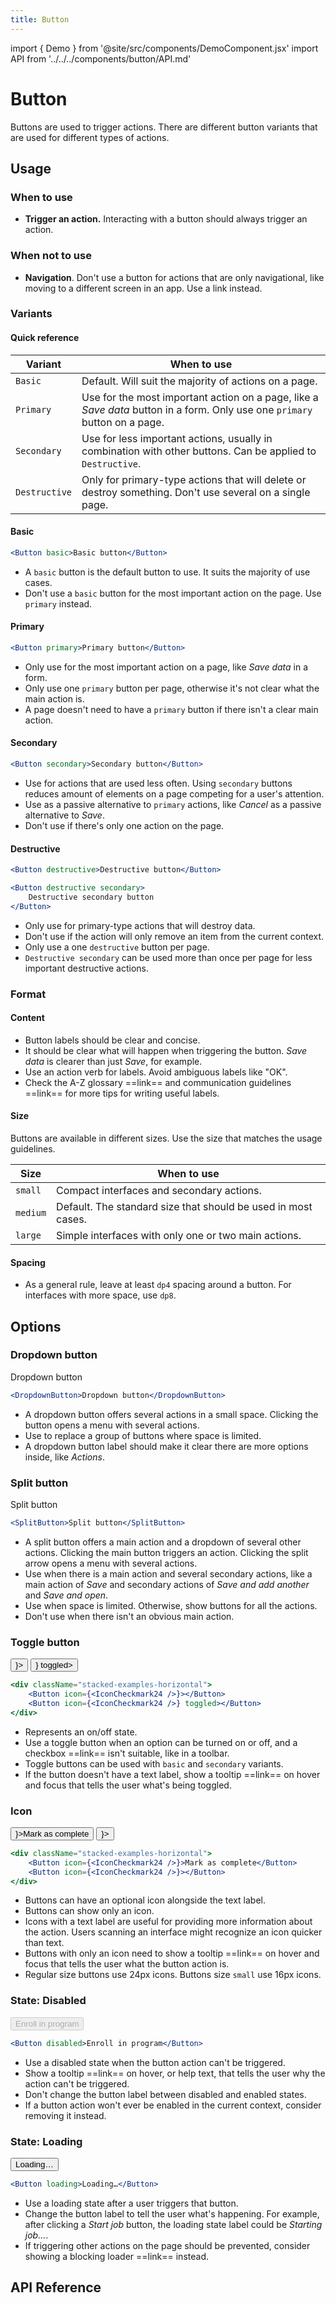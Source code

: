 ```yaml
---
title: Button
---
```


import { Demo } from '@site/src/components/DemoComponent.jsx'
import API from '../../../components/button/API.md'

# Button

Buttons are used to trigger actions. There are different button variants that are used for different types of actions.
<Demo
    path="button--basic"
    args="children:Enroll in program"
    height="120px"
/>

## Usage

### When to use

-   **Trigger an action.** Interacting with a button should always trigger an action.

### When not to use

-   **Navigation**. Don't use a button for actions that are only navigational, like moving to a different screen in an app. Use a link instead.

### Variants

#### Quick reference

| Variant       | When to use                                                                                                                |
| ------------- | -------------------------------------------------------------------------------------------------------------------------- |
| `Basic`       | Default. Will suit the majority of actions on a page.                                                                      |
| `Primary`     | Use for the most important action on a page, like a _Save data_ button in a form. Only use one `primary` button on a page. |
| `Secondary`   | Use for less important actions, usually in combination with other buttons. Can be applied to `Destructive`.                |
| `Destructive` | Only for primary-type actions that will delete or destroy something. Don't use several on a single page.                   |

#### Basic

<Demo
    path="button--basic"
    args="children:Basic button"
    height="120px"
/>

```jsx
<Button basic>Basic button</Button>
```

-   A `basic` button is the default button to use. It suits the majority of use cases.
-   Don't use a `basic` button for the most important action on the page. Use `primary` instead.

#### Primary

<Demo
    path="button--primary"
    args="children:Primary button"
    height="120px"
/>

```jsx
<Button primary>Primary button</Button>
```

-   Only use for the most important action on a page, like _Save data_ in a form.
-   Only use one `primary` button per page, otherwise it's not clear what the main action is.
-   A page doesn't need to have a `primary` button if there isn't a clear main action.

#### Secondary

<Demo
    path="button--secondary"
    args="children:Secondary button"
    height="120px"
/>

```jsx
<Button secondary>Secondary button</Button>
```

-   Use for actions that are used less often. Using `secondary` buttons reduces amount of elements on a page competing for a user's attention.
-   Use as a passive alternative to `primary` actions, like _Cancel_ as a passive alternative to _Save_.
-   Don't use if there's only one action on the page.

#### Destructive

<Demo
    path="button--destructive"
    args="children:Descructive button"
    height="120px"
/>

```jsx
<Button destructive>Destructive button</Button>
```

<Demo
    path="button--destructive-secondary"
    args="children:Destructive secondary button"
    height="120px"
/>

```jsx
<Button destructive secondary>
    Destructive secondary button
</Button>
```

-   Only use for primary-type actions that will destroy data.
-   Don't use if the action will only remove an item from the current context.
-   Only use a one `destructive` button per page.
-   `Destructive secondary` can be used more than once per page for less important destructive actions.

### Format

#### Content

-   Button labels should be clear and concise.
-   It should be clear what will happen when triggering the button. _Save data_ is clearer than just _Save_, for example.
-   Use an action verb for labels. Avoid ambiguous labels like "OK".
-   Check the A-Z glossary ==link== and communication guidelines ==link== for more tips for writing useful labels.

#### Size

Buttons are available in different sizes. Use the size that matches the usage guidelines.

| Size     | When to use                                                   |
| -------- | ------------------------------------------------------------- |
| `small`  | Compact interfaces and secondary actions.                     |
| `medium` | Default. The standard size that should be used in most cases. |
| `large`  | Simple interfaces with only one or two main actions.          |

#### Spacing

-   As a general rule, leave at least `dp4` spacing around a button. For interfaces with more space, use `dp8`.

## Options

### Dropdown button

<Demo>
    <DropdownButton>Dropdown button</DropdownButton>
</Demo>

```jsx
<DropdownButton>Dropdown button</DropdownButton>
```

-   A dropdown button offers several actions in a small space. Clicking the button opens a menu with several actions.
-   Use to replace a group of buttons where space is limited.
-   A dropdown button label should make it clear there are more options inside, like _Actions_.

### Split button

<Demo>
    <SplitButton>Split button</SplitButton>
</Demo>

```jsx
<SplitButton>Split button</SplitButton>
```

-   A split button offers a main action and a dropdown of several other actions. Clicking the main button triggers an action. Clicking the split arrow opens a menu with several actions.
-   Use when there is a main action and several secondary actions, like a main action of _Save_ and secondary actions of _Save and add another_ and _Save and open_.
-   Use when space is limited. Otherwise, show buttons for all the actions.
-   Don't use when there isn't an obvious main action.

### Toggle button

<Demo>
    <div className='stacked-examples-horizontal'>
        <Button icon={<IconCheckmark24/>}></Button>
        <Button icon={<IconCheckmark24/>} toggled></Button>
    </div>
</Demo>

```jsx
<div className="stacked-examples-horizontal">
    <Button icon={<IconCheckmark24 />}></Button>
    <Button icon={<IconCheckmark24 />} toggled></Button>
</div>
```

-   Represents an on/off state.
-   Use a toggle button when an option can be turned on or off, and a checkbox ==link== isn't suitable, like in a toolbar.
-   Toggle buttons can be used with `basic` and `secondary` variants.
-   If the button doesn't have a text label, show a tooltip ==link== on hover and focus that tells the user what's being toggled.

### Icon

<Demo>
    <div className='stacked-examples-horizontal'>
        <Button icon={<IconCheckmark24/>}>Mark as complete</Button>
        <Button icon={<IconCheckmark24/>}></Button>
    </div>
</Demo>

```jsx
<div className="stacked-examples-horizontal">
    <Button icon={<IconCheckmark24 />}>Mark as complete</Button>
    <Button icon={<IconCheckmark24 />}></Button>
</div>
```

-   Buttons can have an optional icon alongside the text label.
-   Buttons can show only an icon.
-   Icons with a text label are useful for providing more information about the action. Users scanning an interface might recognize an icon quicker than text.
-   Buttons with only an icon need to show a tooltip ==link== on hover and focus that tells the user what the button action is.
-   Regular size buttons use 24px icons. Buttons size `small` use 16px icons.

### State: Disabled

<Demo>
    <Button disabled>Enroll in program</Button>
</Demo>

```jsx
<Button disabled>Enroll in program</Button>
```

-   Use a disabled state when the button action can't be triggered.
-   Show a tooltip ==link== on hover, or help text, that tells the user why the action can't be triggered.
-   Don't change the button label between disabled and enabled states.
-   If a button action won't ever be enabled in the current context, consider removing it instead.

### State: Loading

<Demo>
    <Button loading>Loading…</Button>
</Demo>

```jsx
<Button loading>Loading…</Button>
```

-   Use a loading state after a user triggers that button.
-   Change the button label to tell the user what's happening. For example, after clicking a _Start job_ button, the loading state label could be _Starting job…_.
-   If triggering other actions on the page should be prevented, consider showing a blocking loader ==link== instead.

## API Reference

<API />
